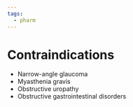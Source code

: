 ```yaml
---
tags:
  - pharm
---
```

# Contraindications

- Narrow-angle glaucoma
- Myasthenia gravis
- Obstructive uropathy
- Obstructive gastrointestinal disorders

